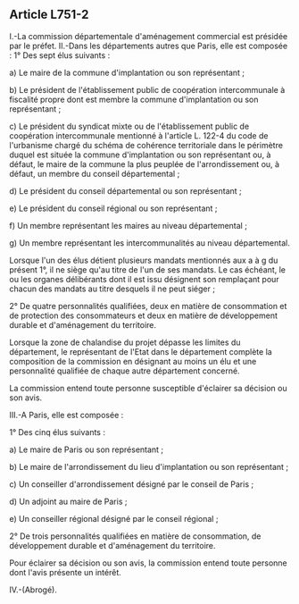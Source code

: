 Article L751-2
----
I.-La commission départementale d'aménagement commercial est présidée par le
préfet. II.-Dans les départements autres que Paris, elle est composée : 1° Des
sept élus suivants :

a) Le maire de la commune d'implantation ou son représentant ;

b) Le président de l'établissement public de coopération intercommunale à
fiscalité propre dont est membre la commune d'implantation ou son représentant ;

c) Le président du syndicat mixte ou de l'établissement public de coopération
intercommunale mentionné à l'article L. 122-4 du code de l'urbanisme chargé du
schéma de cohérence territoriale dans le périmètre duquel est située la commune
d'implantation ou son représentant ou, à défaut, le maire de la commune la plus
peuplée de l'arrondissement ou, à défaut, un membre du conseil départemental ;

d) Le président du conseil départemental ou son représentant ;

e) Le président du conseil régional ou son représentant ;

f) Un membre représentant les maires au niveau départemental ;

g) Un membre représentant les intercommunalités au niveau départemental.

Lorsque l'un des élus détient plusieurs mandats mentionnés aux a à g du présent
1°, il ne siège qu'au titre de l'un de ses mandats. Le cas échéant, le ou les
organes délibérants dont il est issu désignent son remplaçant pour chacun des
mandats au titre desquels il ne peut siéger ;

2° De quatre personnalités qualifiées, deux en matière de consommation et de
protection des consommateurs et deux en matière de développement durable et
d'aménagement du territoire.

Lorsque la zone de chalandise du projet dépasse les limites du département, le
représentant de l'Etat dans le département complète la composition de la
commission en désignant au moins un élu et une personnalité qualifiée de chaque
autre département concerné.

La commission entend toute personne susceptible d'éclairer sa décision ou son
avis.

III.-A Paris, elle est composée :

1° Des cinq élus suivants :

a) Le maire de Paris ou son représentant ;

b) Le maire de l'arrondissement du lieu d'implantation ou son représentant ;

c) Un conseiller d'arrondissement désigné par le conseil de Paris ;

d) Un adjoint au maire de Paris ;

e) Un conseiller régional désigné par le conseil régional ;

2° De trois personnalités qualifiées en matière de consommation, de
développement durable et d'aménagement du territoire.

Pour éclairer sa décision ou son avis, la commission entend toute personne dont
l'avis présente un intérêt.

IV.-(Abrogé).
